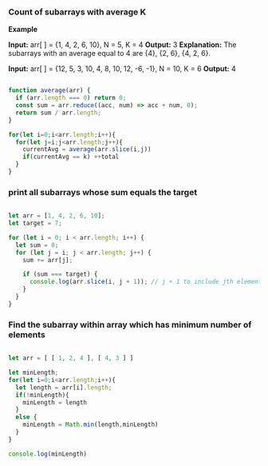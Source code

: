 ### Count of subarrays with average K

**Example**

**Input:** arr[ ] = {1, 4, 2, 6, 10}, N = 5, K = 4
**Output:** 3
**Explanation:** The subarrays with an average equal to 4 are {4}, {2, 6}, {4, 2, 6}.

**Input:** arr[ ] = {12, 5, 3, 10, 4, 8, 10, 12, -6, -1}, N = 10, K = 6
**Output:** 4

```javascript

function average(arr) {
  if (arr.length === 0) return 0;
  const sum = arr.reduce((acc, num) => acc + num, 0);
  return sum / arr.length;
}

for(let i=0;i<arr.length;i++){
  for(let j=i;j<arr.length;j++){
    currentAvg = average(arr.slice(i,j))
    if(currentAvg == k) ++total  
  }
}

```

###  print all subarrays whose sum equals the target

``` javascript

let arr = [1, 4, 2, 6, 10];
let target = 7;

for (let i = 0; i < arr.length; i++) {
  let sum = 0;
  for (let j = i; j < arr.length; j++) {
    sum += arr[j];

    if (sum === target) {
      console.log(arr.slice(i, j + 1)); // j + 1 to include jth element
    }
  }
}


```

### Find the subarray within array which has minimum number of elements

``` javascript

let arr = [ [ 1, 2, 4 ], [ 4, 3 ] ]

let minLength;
for(let i=0;i<arr.length;i++){
  let length = arr[i].length;
  if(!minLength){
    minLength = length
  }
  else {
    minLength = Math.min(length,minLength)
  }
}

console.log(minLength)

```